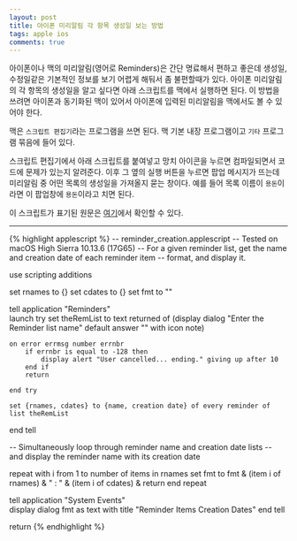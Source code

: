 ```yaml
---
layout: post
title: 아이폰 미리알림 각 항목 생성일 보는 방법
tags: apple ios
comments: true
---
```


아이폰이나 맥의 미리알림(영어로 Reminders)은 간단 명료해서 편하고 좋은데 생성일, 수정일같은 기본적인 정보를 보기 어렵게 해둬서 좀 불편할때가 있다. 아이폰 미리알림의 각 항목의 생성일을 알고 싶다면 아래 스크립트를 맥에서 실행하면 된다. 이 방법을 쓰려면 아이폰과 동기화된 맥이 있어서 아이폰에 입력된 미리알림을 맥에서도 볼 수 있어야 한다.  

맥은 `스크립트 편집기`라는 프로그램을 쓰면 된다. 맥 기본 내장 프로그램이고 `기타` 프로그램 묶음에 들어 있다.  

스크립트 편집기에서 아래 스크립트를 붙여넣고 망치 아이콘을 누르면 컴파일되면서 코드에 문제가 있는지 알려준다. 이후 그 옆의 실행 버튼을 누르면 팝업 메시지가 뜨는데 미리알림 중 어떤 목록의 생성일을 가져올지 묻는 창이다. 예를 들어 목록 이름이 `용돈`이라면 이 팝업창에 `용돈`이라고 치면 된다.

이 스크립트가 표기된 원문은 [여기](https://discussions.apple.com/thread/8570915)에서 확인할 수 있다.   

---

{% highlight applescript %}
-- reminder_creation.applescript
-- Tested on macOS High Sierra 10.13.6 (17G65)
-- For a given reminder list, get the name and creation date of each reminder item
-- format, and display it.

use scripting additions

set rnames to {}
set cdates to {}
set fmt to ""

tell application "Reminders"	
	launch
	try
		set theRemList to text returned of (display dialog "Enter the Reminder list name" default answer "" with icon note)
		
	on error errmsg number errnbr
		if errnbr is equal to -128 then
			display alert "User cancelled... ending." giving up after 10
		end if
		return
	
	end try
	
	set {rnames, cdates} to {name, creation date} of every reminder of list theRemList
end tell

-- Simultaneously loop through reminder name and creation date lists
-- and display the reminder name with its creation date

repeat with i from 1 to number of items in rnames
	set fmt to fmt & (item i of rnames) & " : " & (item i of cdates) & return
end repeat

tell application "System Events"	
	display dialog fmt as text with title "Reminder Items Creation Dates"
end tell

return
{% endhighlight %}
